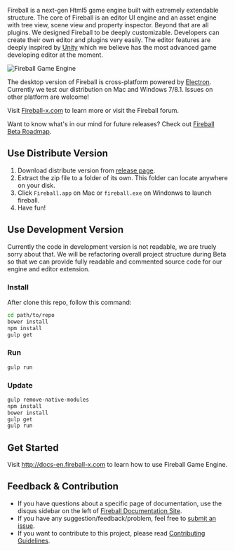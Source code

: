 Fireball is a next-gen Html5 game engine built with extremely extendable structure. The core of Fireball is an editor UI engine and an asset engine with tree view, scene view and property inspector. Beyond that are all plugins. We designed Fireball to be deeply customizable. Developers can create their own editor and plugins very easily. The editor features are deeply inspired by [Unity](http://unity3d.com/) which we believe has the most advanced game developing editor at the moment.

![Fireball Game Engine](https://cloud.githubusercontent.com/assets/344547/6882303/a8b7a740-d5ba-11e4-9518-e6494b1c94fa.png)

The desktop version of Fireball is cross-platform powered by [Electron](https://github.com/fireball-x/electron). Currently we test our distribution on Mac and Windows 7/8.1. Issues on other platform are welcome!

Visit [Fireball-x.com](http://www.fireball-x.com) to learn more or visit the Fireball forum.

Want to know what's in our mind for future releases? Check out [Fireball Beta Roadmap](https://github.com/fireball-x/fireball/issues/3).

## Use Distribute Version

1. Download distribute version from [release page](https://github.com/fireball-x/fireball/releases).
2. Extract the zip file to a folder of its own. This folder can locate anywhere on your disk.
3. Click `Fireball.app` on Mac or `fireball.exe` on Windonws to launch fireball.
4. Have fun!

## Use Development Version

Currently the code in development version is not readable, we are truely sorry about that.
We will be refactoring overall project structure during Beta so that we can provide fully readable and commented source code for our engine and editor extension.

### Install

After clone this repo, follow this command:

```bash
cd path/to/repo
bower install
npm install
gulp get
```

### Run

```bash
gulp run
```

### Update

```bash
gulp remove-native-modules
npm install
bower install
gulp get
gulp run
```



## Get Started

Visit http://docs-en.fireball-x.com to learn how to use Fireball Game Engine.

## Feedback & Contribution

- If you have questions about a specific page of documentation, use the disqus sidebar on the left of [Fireball Documentation Site](http://docs-en.fireball-x.com).
- If you have any suggestion/feedback/problem, feel free to [submit an issue](https://github.com/fireball-x/fireball/issues).
- If you want to contribute to this project, please read [Contributing Guidelines](https://github.com/fireball-x/fireball/blob/master/CONTRIBUTING.md).
